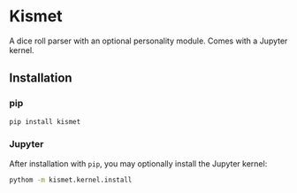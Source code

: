 # Kismet
A dice roll parser with an optional personality module.
Comes with a Jupyter kernel.

## Installation
### pip
```bash
pip install kismet
```

### Jupyter
After installation with `pip`, you may optionally install the Jupyter kernel:
```bash
pythom -m kismet.kernel.install
```
